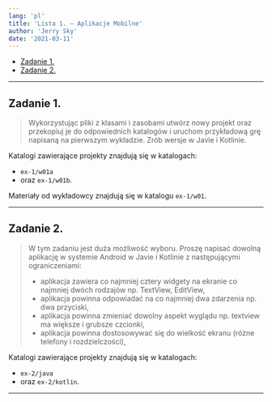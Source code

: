 ```yaml
---
lang: 'pl'
title: 'Lista 1. — Aplikacje Mobilne'
author: 'Jerry Sky'
date: '2021-03-11'
---
```


- [Zadanie 1.](#zadanie-1)
- [Zadanie 2.](#zadanie-2)

---

## Zadanie 1.

> Wykorzystując pliki z klasami i zasobami utwórz nowy projekt oraz przekopiuj je do odpowiednich katalogów i uruchom przykładową grę napisaną na pierwszym wykładzie.
> Zrób wersje w Javie i Kotlinie.

Katalogi zawierające projekty znajdują się w katalogach:
- `ex-1/w01a`
- oraz `ex-1/w01b`.

Materiały od wykładowcy znajdują się w katalogu `ex-1/w01`.

---

## Zadanie 2.

> W tym zadaniu jest duża możliwość wyboru. Proszę napisać dowolną aplikację w systemie Android w Javie i Kotlinie z następującymi ograniczeniami:
> - aplikacja zawiera co najmniej cztery widgety na ekranie co najmniej dwóch rodzajów np. TextView, EditView,
> - aplikacja powinna odpowiadać na co najmniej dwa zdarzenia np. dwa przyciski,
> - aplikacja powinna zmieniać dowolny aspekt wyglądu np. textview ma większe i grubsze czcionki,
> - aplikacja powinna dostosowywać się do wielkość ekranu (różne telefony i rozdzielczości),

Katalogi zawierające projekty znajdują się w katalogach:
- `ex-2/java`
- oraz `ex-2/kotlin`.

---

